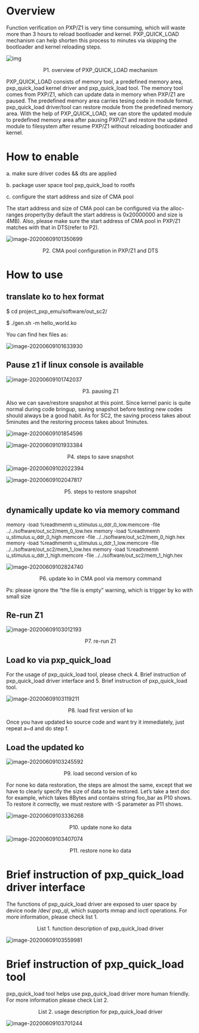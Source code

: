 # Overview

Function verification on PXP/Z1 is very time consuming, which will waste more than 3 hours to reload bootloader and kernel. PXP_QUICK_LOAD mechanism can help shorten this process to minutes via skipping the bootloader and kernel reloading steps.

![img](images\pxp_quick_load_overview.png)

<center>P1. overview of PXP_QUICK_LOAD mechanism</center>

PXP_QUICK_LOAD consists of memory tool, a predefined memory area, pxp_quick_load kernel driver and pxp_quick_load tool. The memory tool comes from PXP/Z1, which can update data in memory when PXP/Z1 are paused. The predefined memory area carries tesing code in module format. pxp_quick_load driver/tool can restore module from the predefined memory area. With the help of PXP_QUICK_LOAD, we can store the updated module to predefined memory area after pausing PXP/Z1 and restore the updated module to filesystem after resume PXP/Z1 without reloading bootloader and kernel.

# How to enable

a. make sure driver codes && dts are applied

b. package user space tool pxp_quick_load to rootfs

c. configure the start address and size of CMA pool

The start address and size of CMA pool can be configured via the alloc-ranges property(by default the start address is 0x20000000 and size is 4MB). Also, please make sure the start address of CMA pool in PXP/Z1 matches with that in DTS(refer to P2).

![image-20200609101350699](images\CMA_pool_configuration.png)

<center>P2. CMA pool configuration in PXP/Z1 and DTS</center>

# How to use

## translate ko to hex format

$ cd project_pxp_emu/software/out_sc2/

$ ./gen.sh -m hello_world.ko

You can find hex files as:

![image-20200609101633930](images\hex_output.png)

## Pause z1 if linux console is available

![image-20200609101742037](images\pause_z1.png)

<center>P3. pausing Z1</center>

Also we can save/restore snapshot at this point. Since kernel panic is quite normal during code bringup, saving snapshot before testing new codes should always be a good habit. As for SC2, the saving process takes about 5minutes and the restoring process takes about 1minutes.

![image-20200609101854596](images\z1_snapshot_a.png)

![image-20200609101933384](images\z1_snapshot_b.png)

<center>P4. steps to save snapshot</center>

![image-20200609102022394](images\z1_restore_snapshot_a.png)

![image-20200609102047817](G:\Amlogic\Src_codes\Others\Optimization_Solution\pxp_quick_load\docs\images\z1_restore_snapshot_b.png)

<center>P5. steps to restore snapshot</center>

## dynamically update ko via memory command

<font size=2>memory -load %readhmemh u_stimulus.u_ddr_0_low.memcore -file ../../software/out_sc2/mem_0_low.hex</font>
<font size=2>memory -load %readhmemh u_stimulus.u_ddr_0_high.memcore -file ../../software/out_sc2/mem_0_high.hex</font>
<font size=2>memory -load %readhmemh u_stimulus.u_ddr_1_low.memcore -file ../../software/out_sc2/mem_1_low.hex</font>
<font size=2>memory -load %readhmemh u_stimulus.u_ddr_1_high.memcore -file ../../software/out_sc2/mem_1_high.hex</font>

![image-20200609102824740](images\update_data_via_memory_tool.png)

<center>P6. update ko in CMA pool via memory command</center>

Ps: please ignore the “the file is empty” warning, which is trigger by ko with small size

## Re-run Z1

![image-20200609103012193](images\re-run_z1.png)

<center>P7. re-run Z1</center>

## Load ko via pxp_quick_load

For the usage of pxp_quick_load tool, please check 4. Brief instruction of pxp_quick_load driver interface and 5. Brief instruction of pxp_quick_load tool.

![image-20200609103119211](images\load_first_version_of_ko.png)

<center>P8. load first version of ko</center>

Once you have updated ko source code and want try it immediately, just repeat a~d and do step f.

## Load the updated ko

![image-20200609103245592](images\load_updated_ko.png)

<center>P9. load second version of ko</center>

For none ko data restoration, the steps are almost the same, except that we have to clearly specify the size of data to be restored. Let’s take a text doc for example, which takes 8Bytes and contains string foo_bar as P10 shows. To restore it correctly, we must restore with -S parameter as P11 shows.

![image-20200609103336268](images\update_data.png)

<center>P10. update none ko data</center>

![image-20200609103407074](images\restore_none_ko_data.png)

<center>P11. restore none ko data</center>

# Brief instruction of pxp_quick_load driver interface

The functions of pxp_quick_load driver are exposed to user space by device node /dev/ pxp_ql, which supports mmap and ioctl operations. For more information, please check list 1.

<center>List 1. function description of pxp_quick_load driver</center>

![image-20200609103559981](images\desc_of_pxp_ql_driver_apis.png)

# Brief instruction of pxp_quick_load tool

pxp_quick_load tool helps use pxp_quick_load driver more human friendly. For more information please check List 2.

<center>List 2. usage description for pxp_quick_load driver</center>

![image-20200609103701244](images/desc_of_pxp_ql_tool.png)